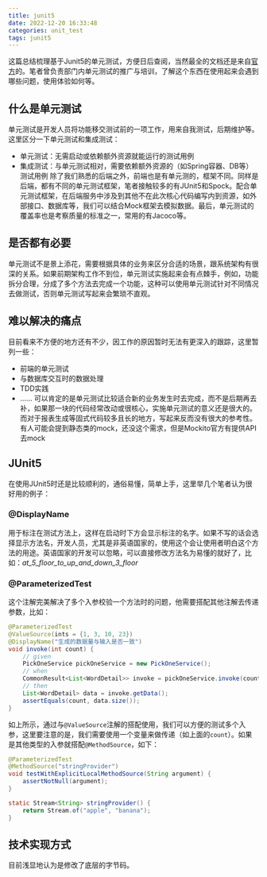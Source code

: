 ```yaml
---
title: junit5
date: 2022-12-20 16:33:48
categories: unit_test
tags: junit5
---
```


这篇总结梳理基于Junit5的单元测试，方便日后查阅，当然最全的文档还是来自[官方](https://junit.org/junit5/docs/current/user-guide/)的。笔者曾负责部门内单元测试的推广与培训，了解这个东西在使用起来会遇到哪些问题，使用体验如何等。

<!-- more -->

## 什么是单元测试
单元测试是开发人员将功能移交测试前的一项工作，用来自我测试，后期维护等。这里区分一下单元测试和集成测试：
- 单元测试：无需启动或依赖额外资源就能运行的测试用例
- 集成测试：与单元测试相对，需要依赖额外资源的（如Spring容器、DB等）测试用例
除了我们熟悉的后端之外，前端也是有单元测的，框架不同。同样是后端，都有不同的单元测试框架，笔者接触较多的有JUnit5和Spock。配合单元测试框架，在后端服务中涉及到其他不在此次核心代码编写内到资源，如外部接口、数据库等，我们可以结合Mock框架去模拟数据。最后，单元测试的覆盖率也是考察质量的标准之一，常用的有Jacoco等。

## 是否都有必要
单元测试不是景上添花，需要根据具体的业务来区分合适的场景，跟系统架构有很深的关系。如果前期架构工作不到位，单元测试实施起来会有点棘手，例如，功能拆分合理，分成了多个方法去完成一个功能，这种可以使用单元测试针对不同情况去做测试，否则单元测试写起来会繁琐不直观。

## 难以解决的痛点
目前看来不方便的地方还有不少，因工作的原因暂时无法有更深入的跟踪，这里暂列一些：
- 前端的单元测试
- 与数据库交互时的数据处理
- TDD实践
- ……
可以肯定的是单元测试比较适合新的业务发生时去完成，而不是后期再去补，如果那一块的代码经常改动或很核心，实施单元测试的意义还是很大的。而对于报表生成等固式代码较多且长的地方，写起来反而没有很大的参考性。
有人可能会提到静态类的mock，还没这个需求，但是Mockito官方有提供API去mock
## JUnit5
在使用JUnit5时还是比较顺利的，通俗易懂，简单上手，这里举几个笔者认为很好用的例子：

### @DisplayName
用于标注在测试方法上，这样在启动时下方会显示标注的名字。如果不写的话会选择显示方法名，开发人员，尤其是非英语国家的，使用这个会让使用者明白这个方法的用途。英语国家的开发可以忽略，可以直接修改方法名为易懂的就好了，比如：*at_5_floor_to_up_and_down_3_floor*

### @ParameterizedTest
这个注解完美解决了多个入参校验一个方法时的问题，他需要搭配其他注解去传递参数，比如：
```java
@ParameterizedTest
@ValueSource(ints = {1, 3, 10, 23})
@DisplayName("生成的数据量与输入是否一致")
void invoke(int count) {
    // given
    PickOneService pickOneService = new PickOneService();
    // when
    CommonResult<List<WordDetail>> invoke = pickOneService.invoke(count);
    // then
    List<WordDetail> data = invoke.getData();
    assertEquals(count, data.size());
}
```
如上所示，通过与`@ValueSource`注解的搭配使用，我们可以方便的测试多个入参，这里要注意的是，我们需要使用一个变量来做传递（如上面的`count`）。如果是其他类型的入参就搭配`@MethodSource`，如下：
```java
@ParameterizedTest
@MethodSource("stringProvider")
void testWithExplicitLocalMethodSource(String argument) {
    assertNotNull(argument);
}

static Stream<String> stringProvider() {
    return Stream.of("apple", "banana");
}
```

## 技术实现方式
目前浅显地认为是修改了底层的字节码。
